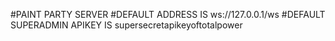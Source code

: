 #PAINT PARTY SERVER 
#DEFAULT ADDRESS IS ws://127.0.0.1/ws
#DEFAULT SUPERADMIN APIKEY IS supersecretapikeyoftotalpower
